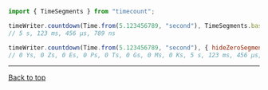 ```javascript
import { TimeSegments } from "timecount";

timeWriter.countdown(Time.from(5.123456789, "second"), TimeSegments.baseTen);
// 5 s, 123 ms, 456 µs, 789 ns

timeWriter.countdown(Time.from(5.123456789, "second"), { hideZeroSegments: false }, TimeSegments.baseTen);
// 0 Ys, 0 Zs, 0 Es, 0 Ps, 0 Ts, 0 Gs, 0 Ms, 0 Ks, 5 s, 123 ms, 456 µs, 789 ns, 0 ps, 0 fs, 0 as, 0 zs, 0 ys
```

---

[Back to top](_index_.timewritersettings.html#index)
